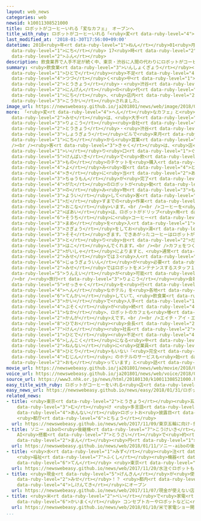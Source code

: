 ```yaml
---
layout: web_news
categories: web
newsid: k10011308521000
title: ロボットがコーヒーいれる「変なカフェ」 オープンへ
title_with_ruby: ロボットがコーヒーいれる「<ruby>変<rt data-ruby-level="4">へん</rt></ruby>なカフェ」 オープンへ
last_modified_at: '2018-01-30T17:56:00+09:00'
datetime: 2018<ruby>年<rt data-ruby-level="1">ねん</rt></ruby>01<ruby>月<rt data-ruby-level="1">がつ</rt></ruby>30<ruby>日<rt
  data-ruby-level="1">にち</rt></ruby> 17<ruby>時<rt data-ruby-level="2">じ</rt></ruby>56<ruby>分<rt
  data-ruby-level="2">ふん</rt></ruby>
description: 飲食業界で人手不足が続く中、東京・渋谷に人間の代わりにロボットがコーヒーをいれるカフェがオープンすることになり、３０日、店内が公開されました。
summary: <ruby>飲食業<rt data-ruby-level="3">いんしょくぎょう</rt></ruby><ruby>界<rt data-ruby-level="3">かい</rt></ruby>で<ruby>人手<rt
  data-ruby-level="1">ひとで</rt></ruby><ruby>不足<rt data-ruby-level="4">ぶそく</rt></ruby>が<ruby>続<rt
  data-ruby-level="4">つづ</rt></ruby>く<ruby>中<rt data-ruby-level="1">なか</rt></ruby>、<ruby>東京<rt
  data-ruby-level="2">とうきょう</rt></ruby>・<ruby>渋谷<rt data-ruby-level="8">しぶや</rt></ruby>に<ruby>人間<rt
  data-ruby-level="2">にんげん</rt></ruby>の<ruby>代<rt data-ruby-level="3">か</rt></ruby>わりにロボットがコーヒーをいれるカフェがオープンすることになり、３０<ruby>日<rt
  data-ruby-level="1">にち</rt></ruby>、<ruby>店内<rt data-ruby-level="2">てんない</rt></ruby>が<ruby>公開<rt
  data-ruby-level="3">こうかい</rt></ruby>されました。
image_url: https://newswebeasy.github.io/ja201801/news/web/image/2018/01/30/K10011308521_1801301802_1801301805_01_03.jpg
more: 「<ruby>変<rt data-ruby-level="4">へん</rt></ruby>なカフェ」と<ruby>名付<rt data-ruby-level="4">なづ</rt></ruby>けられたこの<ruby>店<rt
  data-ruby-level="2">みせ</rt></ruby>は、<ruby>大手<rt data-ruby-level="1">おおて</rt></ruby><ruby>旅行<rt
  data-ruby-level="3">りょこう</rt></ruby><ruby>会社<rt data-ruby-level="2">がいしゃ</rt></ruby>エイチ・アイ・エスが、<ruby>東京<rt
  data-ruby-level="2">とうきょう</rt></ruby>・<ruby>渋谷<rt data-ruby-level="8">しぶや</rt></ruby>の<ruby>商業<rt
  data-ruby-level="3">しょうぎょう</rt></ruby>ビルで<ruby>来月<rt data-ruby-level="2">らいげつ</rt></ruby>１<ruby>日<rt
  data-ruby-level="1">にち</rt></ruby>から<ruby>営業<rt data-ruby-level="5">えいぎょう</rt></ruby>します。<br
  /><br /><ruby>客<rt data-ruby-level="3">きゃく</rt></ruby>は、<ruby>店<rt data-ruby-level="2">みせ</rt></ruby>の<ruby>入<rt
  data-ruby-level="1">い</rt></ruby>り<ruby>口<rt data-ruby-level="1">ぐち</rt></ruby>にある<ruby>券売機<rt
  data-ruby-level="5">けんばいき</rt></ruby>で<ruby>飲<rt data-ruby-level="3">の</rt></ruby>み<ruby>物<rt
  data-ruby-level="3">もの</rt></ruby>のチケットを<ruby>購入<rt data-ruby-level="7">こうにゅう</rt></ruby>します。チケットを<ruby>読<rt
  data-ruby-level="4">よ</rt></ruby>み<ruby>取<rt data-ruby-level="4">と</rt></ruby>り<ruby>機<rt
  data-ruby-level="4">き</rt></ruby>に<ruby>当<rt data-ruby-level="2">あ</rt></ruby>てると<ruby>注文<rt
  data-ruby-level="3">ちゅうもん</rt></ruby>が<ruby>完了<rt data-ruby-level="7">かんりょう</rt></ruby>し、アーム<ruby>型<rt
  data-ruby-level="4">がた</rt></ruby>のロボットが<ruby>動<rt data-ruby-level="3">うご</rt></ruby>きだし、<ruby>飲<rt
  data-ruby-level="3">の</rt></ruby>み<ruby>物<rt data-ruby-level="3">もの</rt></ruby>を<ruby>用意<rt
  data-ruby-level="3">ようい</rt></ruby>して<ruby>客<rt data-ruby-level="3">きゃく</rt></ruby>に<ruby>出<rt
  data-ruby-level="1">だ</rt></ruby>すまでの<ruby>作業<rt data-ruby-level="3">さぎょう</rt></ruby>を<ruby>行<rt
  data-ruby-level="2">おこな</rt></ruby>います。<br /><br />コーヒーを<ruby>注文<rt data-ruby-level="3">ちゅうもん</rt></ruby>した<ruby>場合<rt
  data-ruby-level="2">ばあい</rt></ruby>は、ロボットがドリップ<ruby>用<rt data-ruby-level="2">よう</rt></ruby>の<ruby>装置<rt
  data-ruby-level="6">そうち</rt></ruby>に<ruby>コーヒー<rt data-ruby-level="3">こーひー</rt></ruby><ruby>豆<rt
  data-ruby-level="3">まめ</rt></ruby>を<ruby>入<rt data-ruby-level="1">い</rt></ruby>れる<ruby>作業<rt
  data-ruby-level="3">さぎょう</rt></ruby>をしてお<ruby>湯<rt data-ruby-level="3">ゆ</rt></ruby>を<ruby>注<rt
  data-ruby-level="3">そそ</rt></ruby>ぎます。できあがったコーヒーはロボットが<ruby>受<rt data-ruby-level="3">う</rt></ruby>け<ruby>取<rt
  data-ruby-level="3">と</rt></ruby>り<ruby>台<rt data-ruby-level="2">だい</rt></ruby>まで<ruby>運<rt
  data-ruby-level="3">はこ</rt></ruby>んでくれます。<br /><br />カフェをつくった<ruby>旅行<rt data-ruby-level="3">りょこう</rt></ruby><ruby>会社<rt
  data-ruby-level="2">がいしゃ</rt></ruby>によりますと、<ruby>通常<rt data-ruby-level="5">つうじょう</rt></ruby>の<ruby>店<rt
  data-ruby-level="2">みせ</rt></ruby>では３<ruby>人<rt data-ruby-level="1">にん</rt></ruby>ほどの<ruby>従業員<rt
  data-ruby-level="6">じゅうぎょういん</rt></ruby>が<ruby>必要<rt data-ruby-level="4">ひつよう</rt></ruby>ですが、この<ruby>店<rt
  data-ruby-level="2">みせ</rt></ruby>ではロボットをメンテナンスするスタッフ１<ruby>人<rt data-ruby-level="1">にん</rt></ruby>で<ruby>運営<rt
  data-ruby-level="5">うんえい</rt></ruby>が<ruby>可能<rt data-ruby-level="5">かのう</rt></ruby>だということです。<br
  /><br /><ruby>旅行<rt data-ruby-level="3">りょこう</rt></ruby><ruby>会社<rt data-ruby-level="2">がいしゃ</rt></ruby>は、ロボットが<ruby>接客<rt
  data-ruby-level="5">せっきゃく</rt></ruby>を<ruby>行<rt data-ruby-level="2">おこな</rt></ruby>う「<ruby>変<rt
  data-ruby-level="4">へん</rt></ruby>なホテル」を<ruby>各地<rt data-ruby-level="4">かくち</rt></ruby>で<ruby>展開<rt
  data-ruby-level="6">てんかい</rt></ruby>していて、<ruby>飲食業<rt data-ruby-level="3">いんしょくぎょう</rt></ruby><ruby>界<rt
  data-ruby-level="3">かい</rt></ruby>で<ruby>人手<rt data-ruby-level="1">ひとで</rt></ruby><ruby>不足<rt
  data-ruby-level="4">ぶそく</rt></ruby>が<ruby>続<rt data-ruby-level="4">つづ</rt></ruby>く<ruby>中<rt
  data-ruby-level="1">なか</rt></ruby>、ロボットのカフェも<ruby>増<rt data-ruby-level="5">ふ</rt></ruby>やしていきたい<ruby>考<rt
  data-ruby-level="2">かんが</rt></ruby>えです。<br /><br />エイチ・アイ・エスの<ruby>澤田<rt data-ruby-level="8">さわだ</rt></ruby><ruby>秀雄<rt
  data-ruby-level="8">ひでお</rt></ruby><ruby>会長<rt data-ruby-level="2">かいちょう</rt></ruby><ruby>兼<rt
  data-ruby-level="7">けん</rt></ruby><ruby>社長<rt data-ruby-level="2">しゃちょう</rt></ruby>は「<ruby>人手<rt
  data-ruby-level="1">ひとで</rt></ruby><ruby>不足<rt data-ruby-level="4">ぶそく</rt></ruby>が<ruby>深刻<rt
  data-ruby-level="6">しんこく</rt></ruby>になる<ruby>中<rt data-ruby-level="1">なか</rt></ruby>、ロボットができることはたくさんあるはずだ。カフェのほかに<ruby>年内<rt
  data-ruby-level="2">ねんない</rt></ruby>に<ruby>従業員<rt data-ruby-level="6">じゅうぎょういん</rt></ruby>が<ruby>一人<rt
  data-ruby-level="8">ひとり</rt></ruby>もいない『<ruby>完全<rt data-ruby-level="4">かんぜん</rt></ruby><ruby>無人<rt
  data-ruby-level="4">むじん</rt></ruby>』のホテルのサービスも<ruby>始<rt data-ruby-level="3">はじ</rt></ruby>めたいと<ruby>思<rt
  data-ruby-level="2">おも</rt></ruby>っています」と<ruby>話<rt data-ruby-level="2">はな</rt></ruby>していました。
movie_url: https://newswebeasy.github.io/ja201801/news/web/movie/2018/01/30/k10011308521_201801301802_201801301804.mp4
voice_url: https://newswebeasy.github.io/ja201801/news/web/voice/2018/01/30/k10011308521_201801301802_201801301804.mp3
source_url: https://www3.nhk.or.jp/news/html/20180130/k10011308521000.html
easy_title_with_ruby: ロボットがコーヒーをいれる<ruby>店<rt data-ruby-level="2">みせ</rt></ruby>がオープン
easy_news_url: https://newswebeasy.github.io/news/easy/2018/01/31/ロボットがコーヒーをいれる店がオープン
related_news:
- title: <ruby>東京<rt data-ruby-level="2">とうきょう</rt></ruby><ruby>五輪<rt data-ruby-level="4">ごりん</rt></ruby>に<ruby>向<rt
    data-ruby-level="3">む</rt></ruby>け <ruby>多言語<rt data-ruby-level="2">たげんご</rt></ruby><ruby>案内<rt
    data-ruby-level="4">あんない</rt></ruby>ロボットお<ruby>披露目<rt data-ruby-level="7">ひろめ</rt></ruby>
    <ruby>都庁<rt data-ruby-level="6">とちょう</rt></ruby>
  url: https://newswebeasy.github.io/news/web/2017/11/09/東京五輪に向け-多言語案内ロボットお披露目-都庁
- title: ソニー aiboの<ruby>後継機<rt data-ruby-level="7">こうけいき</rt></ruby><ruby>発売<rt data-ruby-level="3">はつばい</rt></ruby>
    AI<ruby>搭載<rt data-ruby-level="7">とうさい</rt></ruby>で<ruby>約<rt data-ruby-level="4">やく</rt></ruby>20<ruby>万<rt
    data-ruby-level="2">まん</rt></ruby><ruby>円<rt data-ruby-level="1">えん</rt></ruby>
  url: https://newswebeasy.github.io/news/web/2018/01/11/ソニー-aiboの後継機発売-AI搭載で約20万円
- title: <ruby>水<rt data-ruby-level="1">みず</rt></ruby><ruby>注<rt data-ruby-level="3">そそ</rt></ruby>ぐロボットも
    <ruby>福祉<rt data-ruby-level="7">ふくし</rt></ruby><ruby>機器<rt data-ruby-level="4">きき</rt></ruby><ruby>展<rt
    data-ruby-level="6">てん</rt></ruby> <ruby>東京<rt data-ruby-level="2">とうきょう</rt></ruby>ビックサイト
  url: https://newswebeasy.github.io/news/web/2017/11/20/水注ぐロボットも-福祉機器展-東京ビックサイト
- title: <ruby>現金<rt data-ruby-level="5">げんきん</rt></ruby>が<ruby>使<rt data-ruby-level="3">つか</rt></ruby>えない<ruby>店<rt
    data-ruby-level="2">みせ</rt></ruby>！？ <ruby>都内<rt data-ruby-level="3">とない</rt></ruby>に<ruby>試験的<rt
    data-ruby-level="4">しけんてき</rt></ruby>にオープン
  url: https://newswebeasy.github.io/news/web/2017/11/07/現金が使えない店-都内に試験的にオープン
- title: <ruby>米<rt data-ruby-level="2">べい</rt></ruby>で<ruby>家電<rt data-ruby-level="2">かでん</rt></ruby>ショー<ruby>開幕<rt
    data-ruby-level="6">かいまく</rt></ruby> コンセプトカーやロボットなどに<ruby>注目<rt data-ruby-level="3">ちゅうもく</rt></ruby>
  url: https://newswebeasy.github.io/news/web/2018/01/10/米で家電ショー開幕-コンセプトカーやロボットなどに注目
...
```

